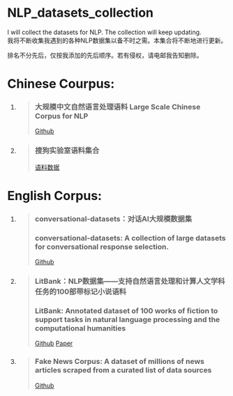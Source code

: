 # NLP_datasets_collection
I will collect the datasets for NLP. The collection will keep updating.   
我将不断收集我遇到的各种NLP数据集以备不时之需。本集合将不断地进行更新。  

排名不分先后，仅按我添加的先后顺序。若有侵权，请电邮我告知删除。  


# Chinese Courpus:
1. > ### 大规模中文自然语言处理语料 Large Scale Chinese Corpus for NLP
   > [Github](https://github.com/brightmart/nlp_chinese_corpus)

2. > ### 搜狗实验室语料集合
   > [语料数据](http://www.sogou.com/labs/resource/list_yuliao.php)


# English Corpus:
1. > ### conversational-datasets：对话AI大规模数据集 
   > ### conversational-datasets: A collection of large datasets for conversational response selection.
   > [Github](https://github.com/PolyAI-LDN/conversational-datasets)

2. > ### LitBank：NLP数据集——支持自然语言处理和计算人文学科任务的100部带标记小说语料  
   > ### LitBank: Annotated dataset of 100 works of fiction to support tasks in natural language processing and the computational humanities  
   > [Github](https://github.com/dbamman/litbank) [Paper](http://people.ischool.berkeley.edu/~dbamman/pubs/pdf/naacl2019_literary_entities.pdf)
   
3. > ### Fake News Corpus: A dataset of millions of news articles scraped from a curated list of data sources 
   > [Github](https://github.com/several27/FakeNewsCorpus)
